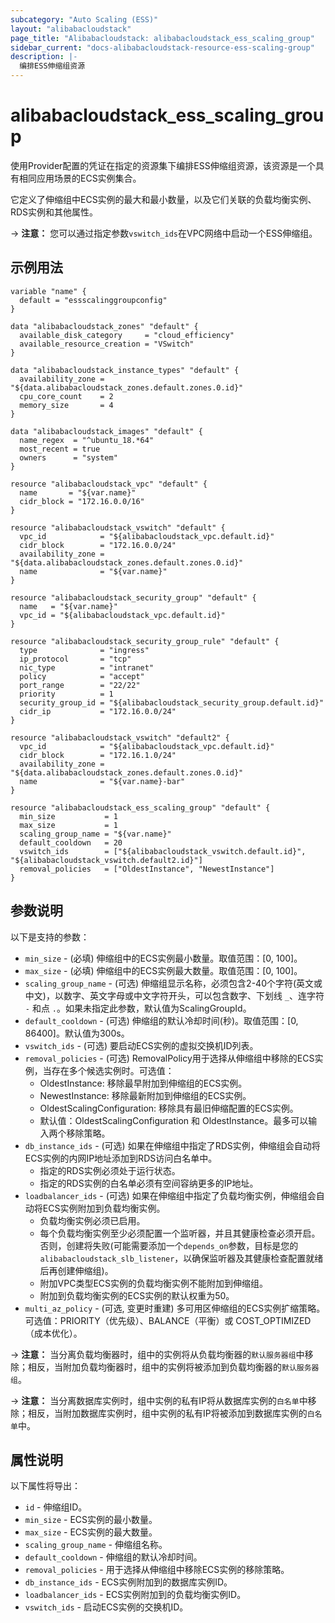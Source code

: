 ```yaml
---
subcategory: "Auto Scaling (ESS)"
layout: "alibabacloudstack"
page_title: "Alibabacloudstack: alibabacloudstack_ess_scaling_group"
sidebar_current: "docs-alibabacloudstack-resource-ess-scaling-group"
description: |-
  编排ESS伸缩组资源
---
```


# alibabacloudstack_ess_scaling_group

使用Provider配置的凭证在指定的资源集下编排ESS伸缩组资源，该资源是一个具有相同应用场景的ECS实例集合。

它定义了伸缩组中ECS实例的最大和最小数量，以及它们关联的负载均衡实例、RDS实例和其他属性。

-> **注意：** 您可以通过指定参数`vswitch_ids`在VPC网络中启动一个ESS伸缩组。

## 示例用法

```
variable "name" {
  default = "essscalinggroupconfig"
}

data "alibabacloudstack_zones" "default" {
  available_disk_category     = "cloud_efficiency"
  available_resource_creation = "VSwitch"
}

data "alibabacloudstack_instance_types" "default" {
  availability_zone = "${data.alibabacloudstack_zones.default.zones.0.id}"
  cpu_core_count    = 2
  memory_size       = 4
}

data "alibabacloudstack_images" "default" {
  name_regex  = "^ubuntu_18.*64"
  most_recent = true
  owners      = "system"
}

resource "alibabacloudstack_vpc" "default" {
  name       = "${var.name}"
  cidr_block = "172.16.0.0/16"
}

resource "alibabacloudstack_vswitch" "default" {
  vpc_id            = "${alibabacloudstack_vpc.default.id}"
  cidr_block        = "172.16.0.0/24"
  availability_zone = "${data.alibabacloudstack_zones.default.zones.0.id}"
  name              = "${var.name}"
}

resource "alibabacloudstack_security_group" "default" {
  name   = "${var.name}"
  vpc_id = "${alibabacloudstack_vpc.default.id}"
}

resource "alibabacloudstack_security_group_rule" "default" {
  type              = "ingress"
  ip_protocol       = "tcp"
  nic_type          = "intranet"
  policy            = "accept"
  port_range        = "22/22"
  priority          = 1
  security_group_id = "${alibabacloudstack_security_group.default.id}"
  cidr_ip           = "172.16.0.0/24"
}

resource "alibabacloudstack_vswitch" "default2" {
  vpc_id            = "${alibabacloudstack_vpc.default.id}"
  cidr_block        = "172.16.1.0/24"
  availability_zone = "${data.alibabacloudstack_zones.default.zones.0.id}"
  name              = "${var.name}-bar"
}

resource "alibabacloudstack_ess_scaling_group" "default" {
  min_size           = 1
  max_size           = 1
  scaling_group_name = "${var.name}"
  default_cooldown   = 20
  vswitch_ids        = ["${alibabacloudstack_vswitch.default.id}", "${alibabacloudstack_vswitch.default2.id}"]
  removal_policies   = ["OldestInstance", "NewestInstance"]
}
```

## 参数说明

以下是支持的参数：

* `min_size` - (必填) 伸缩组中的ECS实例最小数量。取值范围：[0, 100]。
* `max_size` - (必填) 伸缩组中的ECS实例最大数量。取值范围：[0, 100]。
* `scaling_group_name` - (可选) 伸缩组显示名称，必须包含2-40个字符(英文或中文)，以数字、英文字母或中文字符开头，可以包含数字、下划线 `_`、连字符 `-` 和点 `.`。如果未指定此参数，默认值为ScalingGroupId。
* `default_cooldown` - (可选) 伸缩组的默认冷却时间(秒)。取值范围：[0, 86400]。默认值为300s。
* `vswitch_ids` - (可选) 要启动ECS实例的虚拟交换机ID列表。
* `removal_policies` - (可选) RemovalPolicy用于选择从伸缩组中移除的ECS实例，当存在多个候选实例时。可选值：
    - OldestInstance: 移除最早附加到伸缩组的ECS实例。
    - NewestInstance: 移除最新附加到伸缩组的ECS实例。
    - OldestScalingConfiguration: 移除具有最旧伸缩配置的ECS实例。
    - 默认值：OldestScalingConfiguration 和 OldestInstance。最多可以输入两个移除策略。
* `db_instance_ids` - (可选) 如果在伸缩组中指定了RDS实例，伸缩组会自动将ECS实例的内网IP地址添加到RDS访问白名单中。
    - 指定的RDS实例必须处于运行状态。
    - 指定的RDS实例的白名单必须有空间容纳更多的IP地址。
* `loadbalancer_ids` - (可选) 如果在伸缩组中指定了负载均衡实例，伸缩组会自动将ECS实例附加到负载均衡实例。
    - 负载均衡实例必须已启用。
    - 每个负载均衡实例至少必须配置一个监听器，并且其健康检查必须开启。否则，创建将失败(可能需要添加一个`depends_on`参数，目标是您的`alibabacloudstack_slb_listener`，以确保监听器及其健康检查配置就绪后再创建伸缩组)。
    - 附加VPC类型ECS实例的负载均衡实例不能附加到伸缩组。
    - 附加到负载均衡实例的ECS实例的默认权重为50。
* `multi_az_policy` - (可选, 变更时重建) 多可用区伸缩组的ECS实例扩缩策略。可选值：PRIORITY（优先级）、BALANCE（平衡）或 COST_OPTIMIZED（成本优化）。

-> **注意：** 当分离负载均衡器时，组中的实例将从负载均衡器的`默认服务器组`中移除；相反，当附加负载均衡器时，组中的实例将被添加到负载均衡器的`默认服务器组`。

-> **注意：** 当分离数据库实例时，组中实例的私有IP将从数据库实例的`白名单`中移除；相反，当附加数据库实例时，组中实例的私有IP将被添加到数据库实例的`白名单`中。

## 属性说明

以下属性将导出：

* `id` - 伸缩组ID。
* `min_size` - ECS实例的最小数量。
* `max_size` - ECS实例的最大数量。
* `scaling_group_name` - 伸缩组名称。
* `default_cooldown` - 伸缩组的默认冷却时间。
* `removal_policies` - 用于选择从伸缩组中移除ECS实例的移除策略。
* `db_instance_ids` - ECS实例附加到的数据库实例ID。
* `loadbalancer_ids` - ECS实例附加到的负载均衡实例ID。
* `vswitch_ids` - 启动ECS实例的交换机ID。